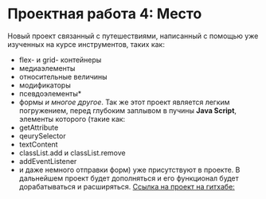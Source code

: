 # Проектная работа 4: Место

Новый проект связанный с путешествиями, написанный с помощью уже изученных на курсе инструментов, таких как: 
* flex- и grid- контейнеры 
* медиаэлементы 
* относительные величины 
* модификаторы 
* псевдоэлементы* 
* формы 
_и многое другое_. 
Так же этот проект является легким погружением, перед глубоким заплывом в пучины __Java Script__, элементы которого (такие как: 
* getAttribute 
* qeurySelector 
* textContent 
* classList.add и classList.remove 
* addEventListener 
* и даже немного отправки форм) уже присутствуют в проекте.
В дальнейшем проект будет дополняться и его функционал будет дорабатываться и расширяться.
[Ссылка на проект на гитхабе:](https://loki87by/github.io/mesto)
